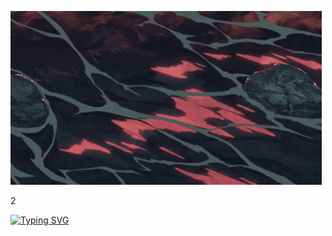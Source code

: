 ![Header](https://github.com/Determindev/Determindev/blob/main/assets/anime.gif)

2


[![Typing SVG](https://readme-typing-svg.herokuapp.com?color=%9490ee&lines=Welcome-to-my-profile)](https://git.io/typing-svg)


